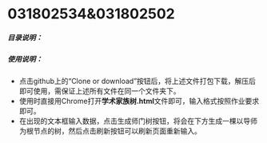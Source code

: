 # 031802534&031802502

##### 目录说明：



##### 使用说明：

- 点击github上的“Clone or download”按钮后，将上述文件打包下载，解压后即可使用，需保证上述所有文件在同一个文件夹下。
- 使用时直接用Chrome打开**学术家族树.html**文件即可，输入格式按照作业要求即可。
- 在出现的文本框输入数据，点击生成师门树按钮，将会在下方生成一棵以导师为根节点的树，然后点击刷新按钮可以刷新页面重新输入。